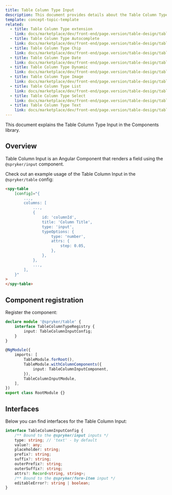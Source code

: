 ```yaml
---
title: Table Column Type Input
description: This document provides details about the Table Column Type Input in the Components Library.
template: concept-topic-template
related:
  - title: Table Column Type extension
    link: docs/marketplace/dev/front-end/page.version/table-design/table-column-types/index.html
  - title: Table Column Type Autocomplete
    link: docs/marketplace/dev/front-end/page.version/table-design/table-column-types/table-column-type-autocomplete.html
  - title: Table Column Type Chip
    link: docs/marketplace/dev/front-end/page.version/table-design/table-column-types/table-column-type-chip.html
  - title: Table Column Type Date
    link: docs/marketplace/dev/front-end/page.version/table-design/table-column-types/table-column-type-date.html
  - title: Table Column Type Dynamic
    link: docs/marketplace/dev/front-end/page.version/table-design/table-column-types/table-column-type-dynamic.html
  - title: Table Column Type Image
    link: docs/marketplace/dev/front-end/page.version/table-design/table-column-types/table-column-type-image.html
  - title: Table Column Type List
    link: docs/marketplace/dev/front-end/page.version/table-design/table-column-types/table-column-type-list.html
  - title: Table Column Type Select
    link: docs/marketplace/dev/front-end/page.version/table-design/table-column-types/table-column-type-select.html
  - title: Table Column Type Text
    link: docs/marketplace/dev/front-end/page.version/table-design/table-column-types/table-column-type-text.html
---
```


This document explains the Table Column Type Input in the Components library.

## Overview

Table Column Input is an Angular Component that renders a field using the `@spryker/input` component.

Check out an example usage of the Table Column Input in the `@spryker/table` config:

```html
<spy-table
    [config]="{
        ...,
        columns: [
            ...,
            {
                id: 'columnId',
                title: 'Column Title',
                type: 'input',
                typeOptions: {
                    type: 'number',
                    attrs: {
                        step: 0.05,
                    },
                },
            },
            ...,
        ],
    }"
>
</spy-table>
```

## Component registration

Register the component:

```ts
declare module '@spryker/table' {
    interface TableColumnTypeRegistry {
        input: TableColumnInputConfig;
    }
}

@NgModule({
    imports: [
        TableModule.forRoot(),
        TableModule.withColumnComponents({
            input: TableColumnInputComponent,
        }),
        TableColumnInputModule,
    ],
})
export class RootModule {}
```

## Interfaces

Below you can find interfaces for the Table Column Input:

```ts
interface TableColumnInputConfig {
    /** Bound to the @spryker/input inputs */
    type: string; // 'text' - by default
    value?: any;
    placeholder: string;
    prefix?: string;
    suffix?: string;
    outerPrefix?: string;
    outerSuffix?: string;
    attrs?: Record<string, string>;
    /** Bound to the @spryker/form-item input */
    editableError?: string | boolean;
}
```
